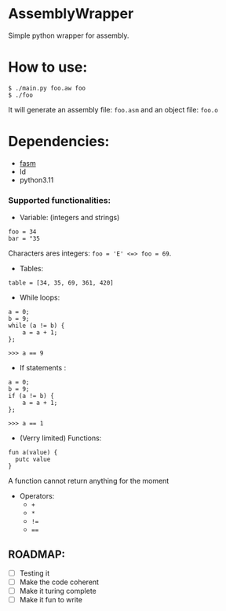 # AssemblyWrapper

Simple python wrapper for assembly.

# How to use:
```console
$ ./main.py foo.aw foo
$ ./foo
```
It will generate an assembly file: `foo.asm` and an object file: `foo.o`

# Dependencies:
- [fasm](flatassembler.net)
- ld
- python3.11

### Supported functionalities:
- Variable: (integers and strings)
```
foo = 34  
bar = "35
```
Characters ares integers:
`foo = 'E' <=> foo = 69`.
- Tables:
```
table = [34, 35, 69, 361, 420]
```
- While loops:
```
a = 0;
b = 9;
while (a != b) {
    a = a + 1;
};

>>> a == 9
```
- If statements :
```
a = 0;
b = 9;
if (a != b) {
    a = a + 1;
};

>>> a == 1
```
- (Verry limited) Functions:
```
fun a(value) {
  putc value 
}
```
A function cannot return anything for the moment

- Operators:
  - `+`
  - `*`
  - `!=`
  - `==`

## ROADMAP: 
- [ ] Testing it 
- [ ] Make the code coherent
- [ ] Make it turing complete
- [ ] Make it fun to write